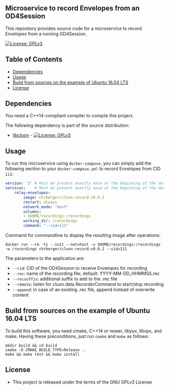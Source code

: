 ## Microservice to record Envelopes from an OD4Session

This repository provides source code for a microservice to record Envelopes
from a running OD4Session.

[![License: GPLv3](https://img.shields.io/badge/license-GPL--3-blue.svg
)](https://www.gnu.org/licenses/gpl-3.0.txt)


## Table of Contents
* [Dependencies](#dependencies)
* [Usage](#usage)
* [Build from sources on the example of Ubuntu 16.04 LTS](#build-from-sources-on-the-example-of-ubuntu-1604-lts)
* [License](#license)


## Dependencies
You need a C++14-compliant compiler to compile this project.

The following dependency is part of the source distribution:
* [libcluon](https://github.com/chrberger/libcluon) - [![License: GPLv3](https://img.shields.io/badge/license-GPL--3-blue.svg
)](https://www.gnu.org/licenses/gpl-3.0.txt)


## Usage
To run this microservice using `docker-compose`, you can simply add the following
section to your `docker-compose.yml` to record Envelopes from CID `111`:

```yml
version: '2' # Must be present exactly once at the beginning of the docker-compose.yml file
services:    # Must be present exactly once at the beginning of the docker-compose.yml file
    relay-envelopes:
        image: chrberger/cluon-record:v0.0.2
        restart: always
        network_mode: "host"
        volumes:
        - $HOME/recordings:/recordings
        working_dir: /recordings
        command: "--cid=111"
```

Command for commandline to display the resulting image after operations:
```
docker run --rm -ti --init --net=host -v $HOME/recordings:/recordings -w /recordings chrberger/cluon-record:v0.0.2 --cid=111
```

The parameters to the application are:
* `--cid`: CID of the OD4Session to receive Envelopes for recording
* `--rec`: name of the recording file; default: YYYY-MM-DD_HHMMSS.rec
* `--recsuffix`: additional suffix to add to the .rec file
* `--remote`: listen for cluon.data.RecorderCommand to start/stop recording
* `--append`: in case of an existing .rec file, append instead of overwrite content

## Build from sources on the example of Ubuntu 16.04 LTS
To build this software, you need cmake, C++14 or newer, libyuv, libvpx, and make.
Having these preconditions, just run `cmake` and `make` as follows:

```
mkdir build && cd build
cmake -D CMAKE_BUILD_TYPE=Release ..
make && make test && make install
```


## License

* This project is released under the terms of the GNU GPLv3 License

